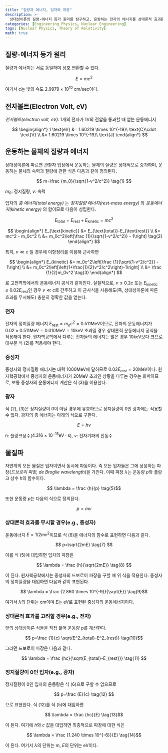 ```yaml
---
title: "질량과 에너지, 입자와 파동"
description: >-
  상대성이론의 질량-에너지 등가 원리를 탐구하고, 운동하는 전자의 에너지를 상대론적 효과를 고려하여 계산해 보자.
categories: [Engineering Physics, Nuclear Engineering]
tags: [Nuclear Physics, Theory of Relativity]
math: true
---
```


## 질량-에너지 등가 원리
질량과 에너지는 서로 동일하며 상호 변환할 수 있다.

$$ E=mc^2 $$

여기서 $c$는 빛의 속도 $2.9979 \times 10^{10}\ \text{cm/sec}$이다.

## 전자볼트(Electron Volt, eV)
*전자볼트(electron volt, eV)*: 1개의 전자가 1V의 전압을 통과할 때 얻는 운동에너지

$$
\begin{align*} 
1 \text{eV} &= 1.60219 \times 10^{-19}\ \text{C}\cdot \text{V}
\\ &= 1.60219 \times 10^{-19}\ \text{J}
\end{align*}
$$

## 운동하는 물체의 질량과 에너지
상대성이론에 따르면 관찰자 입장에서 운동하는 물체의 질량은 상대적으로 증가하며, 운동하는 물체의 속력과 질량에 관한 식은 다음과 같이 정의된다.

$$ m=\frac {m_0}{\sqrt{1-v^2/c^2}} \tag{1} $$

$m_0$: 정지질량, $v$: 속력

입자의 *총 에너지(total energy)* 는 *정지질량 에너지(rest-mass energy)* 와 *운동에너지(kinetic energy)* 의 합이므로 다음이 성립한다.

$$ E_{\text{total}} = E_{\text{rest}}+E_{\text{kinetic}} = mc^2$$

$$
\begin{align*}
E_{\text{kinetic}} &= E_{\text{total}}-E_{\text{rest}}
\\ &= mc^2 - m_0c^2
\\ &= m_0c^2\left[\frac {1}{\sqrt{1-v^2/c^2}} - 1\right] \tag{2}
\end{align*}
$$

특히, $v\ll c$ 일 경우에 이항정리를 이용해 근사하면

$$
\begin{align*}
E_{kinetic} &= m_0c^2\left[\frac {1}{\sqrt{1-v^2/c^2}} - 1\right]
\\ &= m_0c^2\left[\left(1+\frac{1}{2}v^2/c^2\right)-1\right]
\\ &= \frac {1}{2}m_0v^2 \tag{3}
\end{align*}
$$

로 고전역학에서의 운동에너지 공식과 같아진다. 실질적으로, $v\leq 0.2c$ 또는 $E_{\text{kinetic}} \leq 0.02E_{\text{rest}}$인 경우 $v\ll c$로 간주하고 이 근사식을 사용해도(즉, 상대성이론에 따른 효과를 무시해도) 충분히 정확한 값을 얻는다.

### 전자
전자의 정지질량 에너지 $E_{\text{rest}}=m_ec^2=0.511 \text{MeV}$이므로, 전자의 운동에너지가 $0.02\times 0.511 \text{MeV}=0.010 \text{MeV}=10 \text{keV}$ 초과일 경우 상대론적 운동에너지 공식을 적용해야 한다. 원자핵공학에서 다루는 전자들의 에너지는 많은 경우 10keV보다 크므로 대부분 식 (2)를 적용해야 한다.

### 중성자
중성자의 정지질량 에너지는 대략 1000MeV에 달하므로 $0.02E_{rest}=20\text{MeV}$이다. 원자핵공학에서 중성자의 운동에너지가 20MeV 초과인 상황을 다루는 경우는 희박하므로, 보통 중성자의 운동에너지 계산은 식 (3)을 이용한다.

### 광자
식 (2), (3)은 정지질량이 0이 아닐 경우에 유효하므로 정지질량이 0인 광자에는 적용할 수 없다. 광자의 총 에너지는 아래의 식으로 구한다.

$$ E = h\nu \tag{4} $$

$h$: 플랑크상수($4.316 \times 10^{-15} \text{eV}\cdot\text{s}$), $\nu$: 전자기파의 진동수

## 물질파
자연계의 모든 물질은 입자이면서 동시에 파동이다. 즉 모든 입자들은 그에 상응하는 파장(*드보로이 파장, de Broglie wavelength*)을 가진다. 이때 파장 $\lambda$는 운동량 $p$와 플랑크 상수 $h$의 함수이다.

$$ \lambda = \frac {h}{p} \tag{5}$$

또한 운동량 $p$는 다음의 식으로 정의된다.

$$ p = mv \tag{6} $$

### 상대론적 효과를 무시할 경우(e.g., 중성자)
운동에너지 $E=1/2 mv^2$이므로 식 (6)을 에너지의 함수로 표현하면 다음과 같다.

$$ p=\sqrt{2mE} \tag{7} $$

이를 식 (5)에 대입하면 입자의 파장은 

$$ \lambda = \frac {h}{\sqrt{2mE}} \tag{8} $$

이 된다. 원자핵공학에서는 중성자의 드보로이 파장을 구할 때 위 식을 적용한다. 중성자의 정지질량을 대입하면 다음과 같이 표현된다.

$$ \lambda = \frac {2.860 \times 10^{-9}}{\sqrt{E}} \tag{9}$$

여기서 $\lambda$의 단위는 cm이며 $E$는 eV로 표현된 중성자의 운동에너지이다.

### 상대론적 효과를 고려할 경우(e.g., 전자)
앞의 상대성이론 식들을 직접 풀어 운동량 $p$를 계산한다.

$$ p=\frac {1}{c} \sqrt{E^2_{total}-E^2_{rest}} \tag{10}$$

그러면 드보로이 파장은 다음과 같다.

$$ \lambda = \frac {hc}{\sqrt{E_{total}-E_{rest}}} \tag{11} $$

### 정지질량이 0인 입자(e.g., 광자)
정지질량이 0인 입자의 운동량은 식 (6)으로 구할 수 없으므로 

$$ p=\frac {E}{c} \tag{12} $$

으로 표현한다. 식 (12)를 식 (5)에 대입하면 

$$ \lambda = \frac {hc}{E} \tag{13}$$

이 된다. 여기에 $h$와 $c$ 값을 대입하면 최종적으로 파장에 대한 식은 

$$ \lambda = \frac {1.240 \times 10^{-6}}{E} \tag{14}$$

이 된다. 여기서 $\lambda$의 단위는 m, $E$의 단위는 eV이다.